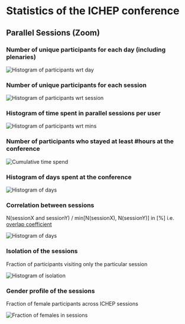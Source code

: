 # Statistics of the ICHEP conference

## Parallel Sessions (Zoom)

### Number of unique participants for each day (including plenaries)
![Histogram of participants wrt day](plots/DaysTotal.png)


### Number of unique participants for each session
![Histogram of participants wrt session](plots/SessionsTotal.png)


### Histogram of time spent in parallel sessions per user
![Histogram of participants wrt mins](plots/timeHist.png)


### Number of participants who stayed at least #hours at the conference
![Cumulative time spend](plots/timeHistCum.png)


### Histogram of days spent at the conference
![Histogram of days](plots/daysVisited.png)


### Correlation between sessions
N(sessionX and sessionY) / min[N(sessionX), N(sessionY)] in [%]
i.e. [overlap coefficient](https://en.wikipedia.org/wiki/Overlap_coefficient)

![Histogram of days](plots/SessionsCorr.png)


### Isolation of the sessions
Fraction of participants visiting only the particular session

![Histogram of isolation](plots/SessionsIsolation.png)


### Gender profile of the sessions
Fraction of female participants across ICHEP sessions

![Fraction of females in sessions](plots/SessionsGender.png)
